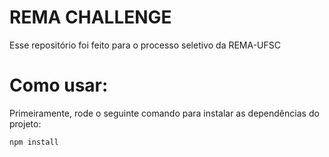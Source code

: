 # REMA CHALLENGE
Esse repositório foi feito para o processo seletivo da REMA-UFSC

# Como usar:
Primeiramente, rode o seguinte comando para instalar as dependências do projeto:

```npm install```